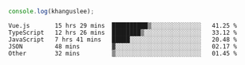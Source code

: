 ```js
console.log(khanguslee);
```

<!--START_SECTION:waka-->
```text
Vue.js       15 hrs 29 mins  ██████████▒░░░░░░░░░░░░░░   41.25 % 
TypeScript   12 hrs 26 mins  ████████▒░░░░░░░░░░░░░░░░   33.12 % 
JavaScript   7 hrs 41 mins   █████░░░░░░░░░░░░░░░░░░░░   20.48 % 
JSON         48 mins         ▓░░░░░░░░░░░░░░░░░░░░░░░░   02.17 % 
Other        32 mins         ▒░░░░░░░░░░░░░░░░░░░░░░░░   01.45 % 
```
<!--END_SECTION:waka-->

<!--
**khanguslee/khanguslee** is a ✨ _special_ ✨ repository because its `README.md` (this file) appears on your GitHub profile.

Here are some ideas to get you started:

- 🔭 I’m currently working on ...
- 🌱 I’m currently learning ...
- 👯 I’m looking to collaborate on ...
- 🤔 I’m looking for help with ...
- 💬 Ask me about ...
- 📫 How to reach me: ...
- 😄 Pronouns: ...
- ⚡ Fun fact: ...
-->
